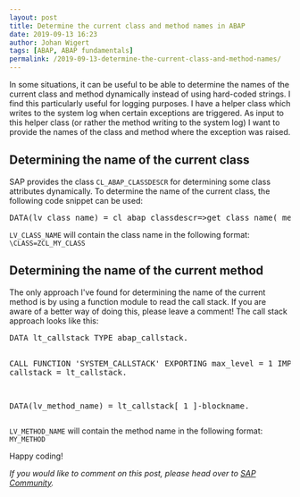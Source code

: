 ```yaml
---
layout: post
title: Determine the current class and method names in ABAP
date: 2019-09-13 16:23
author: Johan Wigert
tags: [ABAP, ABAP fundamentals]
permalink: /2019-09-13-determine-the-current-class-and-method-names/
---
```

<!-- wp:paragraph -->
<p>In some situations, it can be useful to be able to determine the names of the current class and method dynamically instead of using hard-coded strings. I find this particularly useful for logging purposes. I have a helper class which writes to the system log when certain exceptions are triggered. As input to this helper class (or rather the method writing to the system log) I want to provide the names of the class and method where the exception was raised.</p>
<!-- /wp:paragraph -->
<!--more-->
<!-- wp:heading -->
<h2>Determining the name of the current class</h2>
<!-- /wp:heading -->

<!-- wp:paragraph -->
<p>SAP provides the class <code>CL_ABAP_CLASSDESCR</code> for determining some class attributes dynamically. To determine the name of the current class, the following code snippet can be used:</p>
<!-- /wp:paragraph -->

<!-- wp:paragraph -->
<p><pre>DATA(lv_class_name) = cl_abap_classdescr=>get_class_name( me ).</pre></p>
<!-- /wp:paragraph -->

<!-- wp:paragraph -->
<p><code>LV_CLASS_NAME</code> will contain the class name in the following format: <code>\CLASS=ZCL_MY_CLASS</code></p>
<!-- /wp:paragraph -->

<!-- wp:heading -->
<h2>Determining the name of the current method</h2>
<!-- /wp:heading -->

<!-- wp:paragraph -->
<p>The only approach I've found for determining the name of the current method is by using a function module to read the call stack. If you are aware of a better way of doing this, please leave a comment! The call stack approach looks like this:</p>
<!-- /wp:paragraph -->

<!-- wp:paragraph -->
<p><pre>DATA lt_callstack TYPE abap_callstack.

CALL FUNCTION 'SYSTEM_CALLSTACK'
  EXPORTING
    max_level = 1
  IMPORTING
    callstack = lt_callstack.

DATA(lv_method_name) = lt_callstack[ 1 ]-blockname.</pre></p>
<!-- /wp:paragraph -->

<!-- wp:paragraph -->
<p><code>LV_METHOD_NAME</code> will contain the method name in the following format: <code>MY_METHOD</code></p>
<!-- /wp:paragraph -->

<!-- wp:paragraph -->
<p>Happy coding!</p>
<!-- /wp:paragraph -->

<!-- wp:paragraph -->
<p><em>If you would like to comment on this post, please head over to <a href="https://blogs.sap.com/2019/09/13/determine-the-current-class-and-method-names-in-abap/">SAP Community</a>.</em></p>
<!-- /wp:paragraph -->
